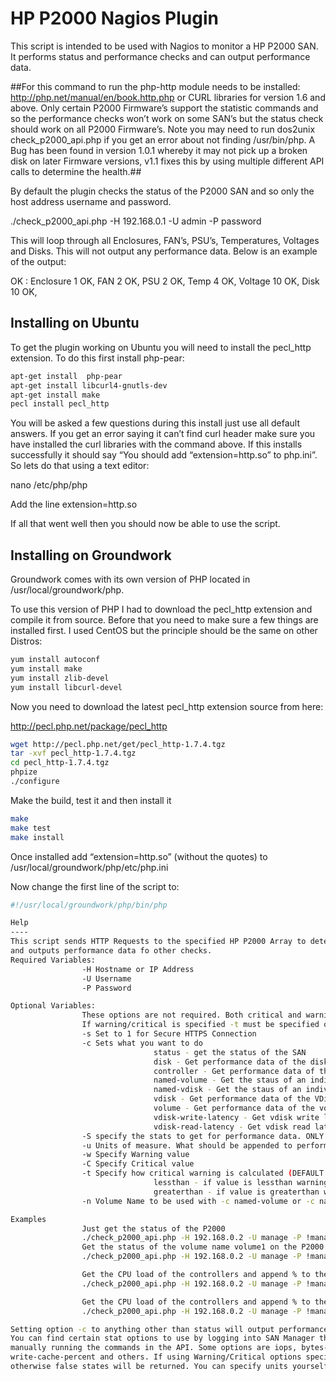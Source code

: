 HP P2000 Nagios Plugin
======================

This script is intended to be used with Nagios to monitor a HP P2000 SAN.
It performs status and performance checks and can output performance data.

##For this command to run the php-http module needs to be installed: http://php.net/manual/en/book.http.php or CURL libraries for version 1.6 and above. Only certain P2000 Firmware’s support the statistic commands and so the performance checks won’t work on  some SAN’s but the status check should work on all P2000 Firmware’s. Note you may need to run dos2unix check_p2000_api.php if you get an error about not finding /usr/bin/php. A Bug has been found in version 1.0.1 whereby it may not pick up a broken disk on later Firmware versions, v1.1 fixes this by using multiple different API calls to determine the health.##

By default the plugin checks the status of the P2000 SAN and so only the host address username and password.

./check_p2000_api.php -H 192.168.0.1 -U admin -P password

This will loop through all Enclosures, FAN’s, PSU’s, Temperatures, Voltages and Disks. This will not output any performance data. Below is an example of the output:

OK : Enclosure 1 OK, FAN 2 OK, PSU 2 OK, Temp 4 OK, Voltage 10 OK, Disk 10 OK,

Installing on Ubuntu
--------------------

To get the plugin working on Ubuntu you will need to install the pecl_http extension. To do this first install php-pear:

```bash
apt-get install  php-pear
apt-get install libcurl4-gnutls-dev
apt-get install make
pecl install pecl_http
```

You will be asked a few questions during this install just use all default answers. If you get an error saying it can’t find curl header make sure you have installed the curl libraries with the command above. If this installs successfully it should say “You should add “extension=http.so” to php.ini”. So lets do that using a text editor:

nano /etc/php/php

Add the line extension=http.so

If all that went well then you should now be able to use the script.

Installing on Groundwork
------------------------

Groundwork comes with its own version of PHP located in /usr/local/groundwork/php.

To use this version of PHP I had to download the pecl_http extension and compile it from source. Before that you need to make sure a few things are installed first. I used CentOS but the principle should be the same on other Distros:

```bash
yum install autoconf
yum install make
yum install zlib-devel
yum install libcurl-devel
```

Now you need to download the latest pecl_http extension source from here:

http://pecl.php.net/package/pecl_http

```bash
wget http://pecl.php.net/get/pecl_http-1.7.4.tgz
tar -xvf pecl_http-1.7.4.tgz
cd pecl_http-1.7.4.tgz
phpize
./configure
```

Make the build, test it and then install it

```bash
make
make test
make install
```

Once installed add “extension=http.so” (without the quotes) to  /usr/local/groundwork/php/etc/php.ini

Now change the first line of the script to:

```bash
#!/usr/local/groundwork/php/bin/php

Help
----
This script sends HTTP Requests to the specified HP P2000 Array to determine its health
and outputs performance data fo other checks.
Required Variables:
                -H Hostname or IP Address
                -U Username
                -P Password

Optional Variables:
                These options are not required. Both critical and warning must be specified together
                If warning/critical is specified -t must be specified or it defaults to greaterthan.
                -s Set to 1 for Secure HTTPS Connection
                -c Sets what you want to do
                                status - get the status of the SAN
                                disk - Get performance data of the disks
                                controller - Get performance data of the controllers
                                named-volume - Get the staus of an individual volume - MUST have -n volumename specified
                                named-vdisk - Get the staus of an individual vdisk - MUST have -n volumename specified
                                vdisk - Get performance data of the VDisks
                                volume - Get performance data of the volumes
                                vdisk-write-latency - Get vdisk write latency (only available in later firmwares)
                                vdisk-read-latency - Get vdisk read latency (only available in later firmwares)
                -S specify the stats to get for performance data. ONLY works when -c is specified
                -u Units of measure. What should be appended to performance values. ONLY used when -c specified.
                -w Specify Warning value
                -C Specify Critical value
                -t Specify how critical warning is calculated (DEFAULT greaterthan)
                                lessthan - if value is lessthan warning/critical return warning/critical
                                greaterthan - if value is greaterthan warning/critical return warning/critical
                -n Volume Name to be used with -c named-volume or -c named-vdisk

Examples
                Just get the status of the P2000
                ./check_p2000_api.php -H 192.168.0.2 -U manage -P !manage
                Get the status of the volume name volume1 on the P2000
                ./check_p2000_api.php -H 192.168.0.2 -U manage -P !manage -c named-volume -n volume1

                Get the CPU load of the controllers and append % to the output
                ./check_p2000_api.php -H 192.168.0.2 -U manage -P !manage -s 1 -c controller -S cpu-load -u "%"

                Get the CPU load of the controllers and append % to the output warning if its over 30 or critical if its over 60
                ./check_p2000_api.php -H 192.168.0.2 -U manage -P !manage -s 1 -c controller -S cpu-load -u "%" -w 30 -C 60

Setting option -c to anything other than status will output performance data for Nagios to process.
You can find certain stat options to use by logging into SAN Manager through the web interface and
manually running the commands in the API. Some options are iops, bytes-per-second-numeric, cpu-load,
write-cache-percent and others. If using Warning/Critical options specify a stat without any Units
otherwise false states will be returned. You can specify units yourself using -u option.
```